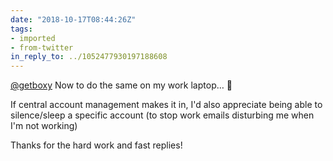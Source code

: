 ```yaml
---
date: "2018-10-17T08:44:26Z"
tags:
- imported
- from-twitter
in_reply_to: ../1052477930197188608
---
```

[@getboxy](https://twitter.com/getboxy) Now to do the same on my work laptop… 😬

If central account management makes it in, I'd also appreciate being able to silence/sleep a specific account \(to stop work emails disturbing me when I'm not working\)

Thanks for the hard work and fast replies\!
